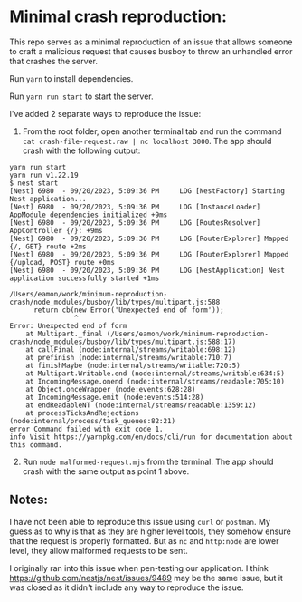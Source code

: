 # Minimal crash reproduction:

This repo serves as a minimal reproduction of an issue that allows someone to craft a malicious request that causes busboy to throw an unhandled error that crashes the server.

Run `yarn` to install dependencies.

Run `yarn run start` to start the server.

I've added 2 separate ways to reproduce the issue:

1. From the root folder, open another terminal tab and run the command `cat crash-file-request.raw | nc localhost 3000`.
The app should crash with the following output:
```
yarn run start
yarn run v1.22.19
$ nest start
[Nest] 6980  - 09/20/2023, 5:09:36 PM     LOG [NestFactory] Starting Nest application...
[Nest] 6980  - 09/20/2023, 5:09:36 PM     LOG [InstanceLoader] AppModule dependencies initialized +9ms
[Nest] 6980  - 09/20/2023, 5:09:36 PM     LOG [RoutesResolver] AppController {/}: +9ms
[Nest] 6980  - 09/20/2023, 5:09:36 PM     LOG [RouterExplorer] Mapped {/, GET} route +2ms
[Nest] 6980  - 09/20/2023, 5:09:36 PM     LOG [RouterExplorer] Mapped {/upload, POST} route +0ms
[Nest] 6980  - 09/20/2023, 5:09:36 PM     LOG [NestApplication] Nest application successfully started +1ms

/Users/eamon/work/minimum-reproduction-crash/node_modules/busboy/lib/types/multipart.js:588
      return cb(new Error('Unexpected end of form'));
                ^
Error: Unexpected end of form
    at Multipart._final (/Users/eamon/work/minimum-reproduction-crash/node_modules/busboy/lib/types/multipart.js:588:17)
    at callFinal (node:internal/streams/writable:698:12)
    at prefinish (node:internal/streams/writable:710:7)
    at finishMaybe (node:internal/streams/writable:720:5)
    at Multipart.Writable.end (node:internal/streams/writable:634:5)
    at IncomingMessage.onend (node:internal/streams/readable:705:10)
    at Object.onceWrapper (node:events:628:28)
    at IncomingMessage.emit (node:events:514:28)
    at endReadableNT (node:internal/streams/readable:1359:12)
    at processTicksAndRejections (node:internal/process/task_queues:82:21)
error Command failed with exit code 1.
info Visit https://yarnpkg.com/en/docs/cli/run for documentation about this command.
```

2. Run `node malformed-request.mjs` from the terminal.
The app should crash with the same output as point 1 above.

## Notes:

I have not been able to reproduce this issue using `curl` or `postman`. My guess as to why is that as they are higher level tools, they somehow ensure that the request is properly formatted. But as `nc` and `http:node` are lower level, they allow malformed requests to be sent.

I originally ran into this issue when pen-testing our application. I think https://github.com/nestjs/nest/issues/9489 may be the same issue, but it was closed as it didn't include any way to reproduce the issue.